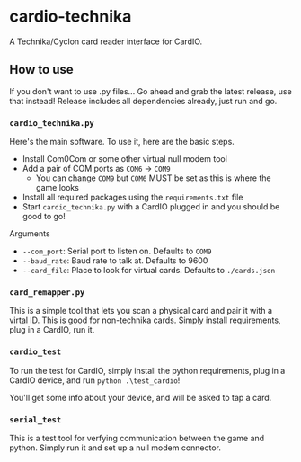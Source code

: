 # cardio-technika
 A Technika/Cyclon card reader interface for CardIO.

## How to use

If you don't want to use .py files...
Go ahead and grab the latest release, use that instead!
Release includes all dependencies already, just run and go.

### `cardio_technika.py`
Here's the main software. To use it, here are the basic steps.
- Install Com0Com or some other virtual null modem tool
- Add a pair of COM ports as `COM6` -> `COM9`
  - You can change `COM9` but `COM6` MUST be set as this is where the game looks
- Install all required packages using the `requirements.txt` file
- Start `cardio_technika.py` with a CardIO plugged in and you should be good to go!

Arguments
- `--com_port`: Serial port to listen on. Defaults to `COM9`
- `--baud_rate`: Baud rate to talk at. Defaults to 9600
- `--card_file`: Place to look for virtual cards. Defaults to `./cards.json`

### `card_remapper.py`
This is a simple tool that lets you scan a physical card and pair it with a virtal ID. This is good for non-technika cards.
Simply install requirements, plug in a CardIO, run it. 

### `cardio_test`
To run the test for CardIO, simply install the python requirements, plug in a CardIO device, and run `python .\test_cardio`!

You'll get some info about your device, and will be asked to tap a card.

### `serial_test`
This is a test tool for verfying communication between the game and python.
Simply run it and set up a null modem connector.
